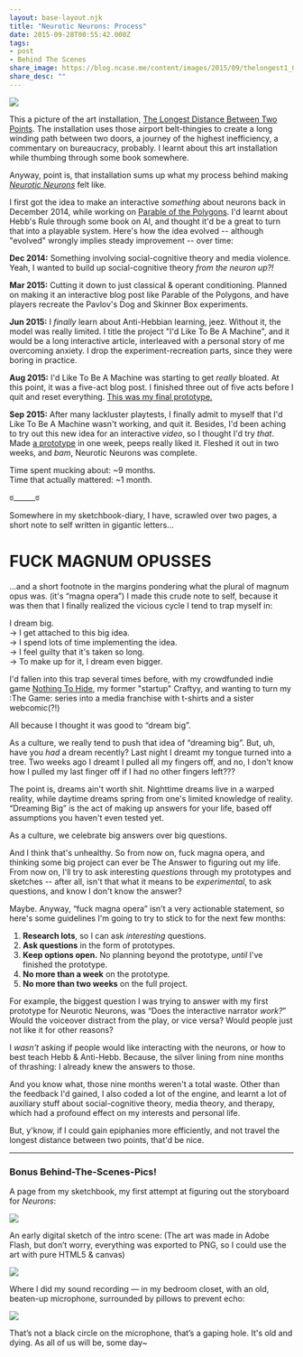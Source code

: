 ```yaml
---
layout: base-layout.njk
title: "Neurotic Neurons: Process"
date: 2015-09-28T00:55:42.000Z
tags:
- post
- Behind The Scenes
share_image: https://blog.ncase.me/content/images/2015/09/thelongest1_0-1.jpg
share_desc: ""
---
```


![](/content/images/2015/09/thelongest1_0.jpg)

This a picture of the art installation, [The Longest Distance Between Two Points](http://www.jorgemacchi.com/en/works/34/longest-distance-between-two-points). The installation uses those airport belt-thingies to create a long winding path between two doors, a journey of the highest inefficiency, a commentary on bureaucracy, probably. I learnt about this art installation while thumbing through some book somewhere.

Anyway, point is, that installation sums up what my process behind making _[Neurotic Neurons](http://ncase.me/neurons)_ felt like.

I first got the idea to make an interactive _something_ about neurons back in December 2014, while working on [Parable of the Polygons](http://ncase.me/polygons/). I'd learnt about Hebb's Rule through some book on AI, and thought it'd be a great to turn that into a playable system. Here's how the idea evolved -- although "evolved" wrongly implies steady improvement -- over time:

**Dec 2014:** Something involving social-cognitive theory and media violence. Yeah, I wanted to build up social-cognitive theory _from the neuron up?!_

**Mar 2015:** Cutting it down to just classical & operant conditioning. Planned on making it an interactive blog post like Parable of the Polygons, and have players recreate the Pavlov's Dog and Skinner Box experiments.

**Jun 2015:** I _finally_ learn about Anti-Hebbian learning, jeez. Without it, the model was really limited. I title the project "I'd Like To Be A Machine", and it would be a long interactive article, interleaved with a personal story of me overcoming anxiety. I drop the experiment-recreation parts, since they were boring in practice.

**Aug 2015:** I'd Like To Be A Machine was starting to get _really_ bloated. At this point, it was a five-act blog post. I finished three out of five acts before I quit and reset everything. [This was my final prototype.](http://s3.amazonaws.com/iltbam/alpha-2015-08-23/_playtest.html)

**Sep 2015:** After many lackluster playtests, I finally admit to myself that I'd Like To Be A Machine wasn't working, and quit it. Besides, I'd been aching to try out this new idea for an interactive _video_, so I thought I'd try _that_. Made [a prototype](http://ncase.me/neuron-prototype) in one week, peeps really liked it. Fleshed it out in two weeks, and _bam_, Neurotic Neurons was complete.

Time spent mucking about: ~9 months.  
Time that actually mattered: ~1 month.

ಠ\_\_\_\_\_\_ಠ

Somewhere in my sketchbook-diary, I have, scrawled over two pages, a short note to self written in gigantic letters...

FUCK MAGNUM OPUSSES
===================

...and a short footnote in the margins pondering what the plural of magnum opus was. (it's “magna opera”) I made this crude note to self, because it was then that I finally realized the vicious cycle I tend to trap myself in:

I dream big.  
→ I get attached to this big idea.  
→ I spend lots of time implementing the idea.  
→ I feel guilty that it's taken so long.  
→ To make up for it, I dream even bigger.

I'd fallen into this trap several times before, with my crowdfunded indie game [Nothing To Hide](http://us3.campaign-archive2.com/?u=dfc6ed35d0a2933c059395987&id=47e5a7480f), my former "startup" Craftyy, and wanting to turn my :The Game: series into a media franchise with t-shirts and a sister webcomic(?!)

All because I thought it was good to “dream big”.

As a culture, we really tend to push that idea of “dreaming big”. But, uh, have you _had_ a dream recently? Last night I dreamt my tongue turned into a tree. Two weeks ago I dreamt I pulled all my fingers off, and no, I don't know how I pulled my last finger off if I had no other fingers left???

The point is, dreams ain't worth shit. Nighttime dreams live in a warped reality, while daytime dreams spring from one's limited knowledge of reality. “Dreaming Big” is the act of making up answers for your life, based off assumptions you haven't even tested yet.

As a culture, we celebrate big answers over big questions.

And I think that's unhealthy. So from now on, fuck magna opera, and thinking some big project can ever be The Answer to figuring out my life. From now on, I'll try to ask interesting _questions_ through my prototypes and sketches -- after all, isn't that what it means to be _experimental_, to ask questions, and know I don't know the answer?

Maybe. Anyway, “fuck magna opera” isn't a very actionable statement, so here's some guidelines I'm going to try to stick to for the next few months:

1.  **Research lots**, so I can ask _interesting_ questions.
2.  **Ask questions** in the form of prototypes.
3.  **Keep options open.** No planning beyond the prototype, _until_ I've finished the prototype.
4.  **No more than a week** on the prototype.
5.  **No more than two weeks** on the full project.

For example, the biggest question I was trying to answer with my first prototype for Neurotic Neurons, was “Does the interactive narrator _work?_” Would the voiceover distract from the play, or vice versa? Would people just not like it for other reasons?

I _wasn't_ asking if people would like interacting with the neurons, or how to best teach Hebb & Anti-Hebb. Because, the silver lining from nine months of thrashing: I already knew the answers to those.

And you know what, those nine months weren't a total waste. Other than the feedback I'd gained, I also coded a lot of the engine, and learnt a lot of auxiliary stuff about social-cognitive theory, media theory, and therapy, which had a profound effect on my interests and personal life.

But, y'know, if I could gain epiphanies more efficiently, and not travel the longest distance between two points, that'd be nice.

* * *

### Bonus Behind-The-Scenes-Pics!

A page from my sketchbook, my first attempt at figuring out the storyboard for _Neurons_:

![](/content/images/2015/09/storyboard.jpg)

An early digital sketch of the intro scene: (The art was made in Adobe Flash, but don’t worry, everything was exported to PNG, so I could use the art with pure HTML5 & canvas)

![](/content/images/2015/09/art.png)

Where I did my sound recording — in my bedroom closet, with an old, beaten-up microphone, surrounded by pillows to prevent echo:

![](/content/images/2015/09/sound.jpg)

That’s not a black circle on the microphone, that’s a gaping hole. It's old and dying. As all of us will be, some day~